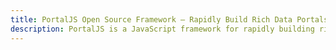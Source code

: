 ```yaml
---
title: PortalJS Open Source Framework – Rapidly Build Rich Data Portals
description: PortalJS is a JavaScript framework for rapidly building rich data portal frontends using a modern frontend approach.
---
```


<Features/>
<Community />
